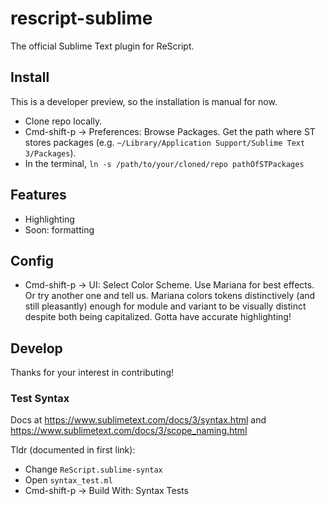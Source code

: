 # rescript-sublime

The official Sublime Text plugin for ReScript.

## Install

This is a developer preview, so the installation is manual for now.

- Clone repo locally.
- Cmd-shift-p -> Preferences: Browse Packages. Get the path where ST stores packages (e.g. `~/Library/Application Support/Sublime Text 3/Packages`).
- In the terminal, `ln -s /path/to/your/cloned/repo pathOfSTPackages`

## Features

- Highlighting
- Soon: formatting

## Config

- Cmd-shift-p -> UI: Select Color Scheme. Use Mariana for best effects. Or try another one and tell us. Mariana colors tokens distinctively (and still pleasantly) enough for module and variant to be visually distinct despite both being capitalized. Gotta have accurate highlighting!

<!-- - Open this repo's `Default.sublime-settings`, put in the absolute path to the formatter exe in `optionalGlobalFormatter`. -->

<!-- To format: cmd-shift-r -->

## Develop

Thanks for your interest in contributing!

### Test Syntax

Docs at https://www.sublimetext.com/docs/3/syntax.html and https://www.sublimetext.com/docs/3/scope_naming.html

Tldr (documented in first link):

- Change `ReScript.sublime-syntax`
- Open `syntax_test.ml`
- Cmd-shift-p -> Build With: Syntax Tests

